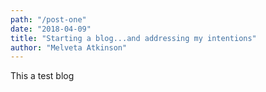 ```yaml
---
path: "/post-one"
date: "2018-04-09"
title: "Starting a blog...and addressing my intentions"
author: "Melveta Atkinson"
---
```


This a test blog